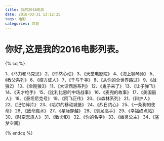 ```yaml
---
title: 我的2016电影
date: 2018-03-31 13:12:25
tags: 电影
categories: 影音
---
```

# 你好,这是我的2016电影列表。
{% cq %}

1、《马力和马克思》
2、《怦然心动》
3、《天堂电影院》
4、《海上钢琴师》
5、《教父系列》
6、《控方证人》
7、《千与千寻》
8、《从你的全世界路过》
9、《战狼2》
10、《金刚狼3》
11、《大话西游系列》
12、《鬼子来了》
13、《让子弹飞》
14、《天才枪手》
15、《比利比恩的中场战事》
16、《麦兜的故事》
17、《美国丽人》
18、《泰坦尼克号》
19、《阿飞正传》
20、《x森林系列》
21、《辩护人》
22、《记忆碎片》
23、《哈尔的移动城堡》
24、《烈日灼心》
25、《一条狗的使命》
26、《致命魔术》
27、《星际穿越》
28、《驯龙高手》
29、《幸福终点站》
30、《时空恋旅人》
31、《致命ID》
32、《你的名字》
33、《幽灵公主》
34、《盗梦空间》

{% endcq %}
